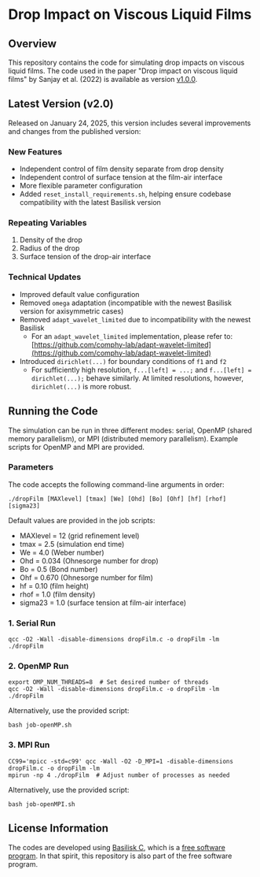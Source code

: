 # Drop Impact on Viscous Liquid Films

## Overview
This repository contains the code for simulating drop impacts on viscous liquid films. The code used in the paper "Drop impact on viscous liquid films" by Sanjay et al. (2022) is available as version [v1.0.0](https://github.com/VatsalSy/Drop-impact-on-viscous-liquid-films/releases/tag/v1.0.0).

## Latest Version (v2.0)
Released on January 24, 2025, this version includes several improvements and changes from the published version:

### New Features
- Independent control of film density separate from drop density
- Independent control of surface tension at the film-air interface
- More flexible parameter configuration
- Added `reset_install_requirements.sh`, helping ensure codebase compatibility with the latest Basilisk version

### Repeating Variables
1. Density of the drop
2. Radius of the drop
3. Surface tension of the drop-air interface

### Technical Updates
- Improved default value configuration
- Removed `omega` adaptation (incompatible with the newest Basilisk version for axisymmetric cases)
- Removed `adapt_wavelet_limited` due to incompatibility with the newest Basilisk
  - For an `adapt_wavelet_limited` implementation, please refer to: [https://github.com/comphy-lab/adapt-wavelet-limited](https://github.com/comphy-lab/adapt-wavelet-limited)
- Introduced `dirichlet(...)` for boundary conditions of `f1` and `f2`
  - For sufficiently high resolution, `f...[left] = ...;` and `f...[left] = dirichlet(...);` behave similarly. At limited resolutions, however, `dirichlet(...)` is more robust.

## Running the Code

The simulation can be run in three different modes: serial, OpenMP (shared memory parallelism), or MPI (distributed memory parallelism). Example scripts for OpenMP and MPI are provided.

### Parameters
The code accepts the following command-line arguments in order:
```
./dropFilm [MAXlevel] [tmax] [We] [Ohd] [Bo] [Ohf] [hf] [rhof] [sigma23]
```

Default values are provided in the job scripts:
- MAXlevel = 12 (grid refinement level)
- tmax = 2.5 (simulation end time)
- We = 4.0 (Weber number)
- Ohd = 0.034 (Ohnesorge number for drop)
- Bo = 0.5 (Bond number)
- Ohf = 0.670 (Ohnesorge number for film)
- hf = 0.10 (film height)
- rhof = 1.0 (film density)
- sigma23 = 1.0 (surface tension at film-air interface)

### 1. Serial Run
```shell
qcc -O2 -Wall -disable-dimensions dropFilm.c -o dropFilm -lm
./dropFilm
```

### 2. OpenMP Run
```shell
export OMP_NUM_THREADS=8  # Set desired number of threads
qcc -O2 -Wall -disable-dimensions dropFilm.c -o dropFilm -lm
./dropFilm
```
Alternatively, use the provided script:
```shell
bash job-openMP.sh
```

### 3. MPI Run
```shell
CC99='mpicc -std=c99' qcc -Wall -O2 -D_MPI=1 -disable-dimensions dropFilm.c -o dropFilm -lm
mpirun -np 4 ./dropFilm  # Adjust number of processes as needed
```
Alternatively, use the provided script:
```shell
bash job-openMPI.sh
```

## License Information
The codes are developed using [Basilisk C](http://basilisk.fr), which is a [free software program](https://en.wikipedia.org/wiki/Free_software). In that spirit, this repository is also part of the free software program.
